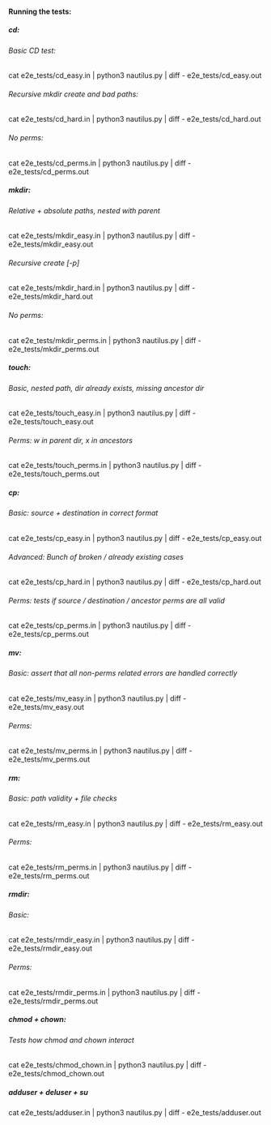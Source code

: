 #### Running the tests:

##### cd:

###### Basic CD test:

cat e2e_tests/cd_easy.in | python3 nautilus.py | diff - e2e_tests/cd_easy.out

###### Recursive mkdir create and bad paths:

cat e2e_tests/cd_hard.in | python3 nautilus.py | diff - e2e_tests/cd_hard.out

###### No perms:

cat e2e_tests/cd_perms.in | python3 nautilus.py | diff - e2e_tests/cd_perms.out

##### mkdir:

###### Relative + absolute paths, nested with parent 

cat e2e_tests/mkdir_easy.in | python3 nautilus.py | diff - e2e_tests/mkdir_easy.out

###### Recursive create [-p]

cat e2e_tests/mkdir_hard.in | python3 nautilus.py | diff - e2e_tests/mkdir_hard.out

###### No perms:

cat e2e_tests/mkdir_perms.in | python3 nautilus.py | diff - e2e_tests/mkdir_perms.out

##### touch:

###### Basic, nested path, dir already exists, missing ancestor dir

cat e2e_tests/touch_easy.in | python3 nautilus.py | diff - e2e_tests/touch_easy.out

###### Perms: w in parent dir, x in ancestors

cat e2e_tests/touch_perms.in | python3 nautilus.py | diff - e2e_tests/touch_perms.out

##### cp:

###### Basic: source + destination in correct format

cat e2e_tests/cp_easy.in | python3 nautilus.py | diff - e2e_tests/cp_easy.out

###### Advanced: Bunch of broken / already existing cases

cat e2e_tests/cp_hard.in | python3 nautilus.py | diff - e2e_tests/cp_hard.out

###### Perms: tests if source / destination / ancestor perms are all valid

cat e2e_tests/cp_perms.in | python3 nautilus.py | diff - e2e_tests/cp_perms.out

##### mv:

###### Basic: assert that all non-perms related errors are handled correctly 

cat e2e_tests/mv_easy.in | python3 nautilus.py | diff - e2e_tests/mv_easy.out

###### Perms:

cat e2e_tests/mv_perms.in | python3 nautilus.py | diff - e2e_tests/mv_perms.out

##### rm:

###### Basic: path validity + file checks

cat e2e_tests/rm_easy.in | python3 nautilus.py | diff - e2e_tests/rm_easy.out

###### Perms:

cat e2e_tests/rm_perms.in | python3 nautilus.py | diff - e2e_tests/rm_perms.out

##### rmdir:

###### Basic:

cat e2e_tests/rmdir_easy.in | python3 nautilus.py | diff - e2e_tests/rmdir_easy.out

###### Perms:

cat e2e_tests/rmdir_perms.in | python3 nautilus.py | diff - e2e_tests/rmdir_perms.out

##### chmod + chown: 

###### Tests how chmod and chown interact

cat e2e_tests/chmod_chown.in | python3 nautilus.py | diff - e2e_tests/chmod_chown.out

##### adduser + deluser + su

cat e2e_tests/adduser.in | python3 nautilus.py | diff - e2e_tests/adduser.out
